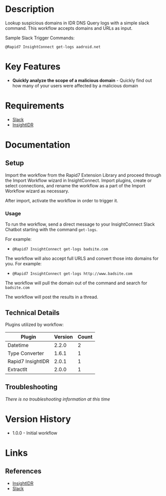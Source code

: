 # Description

Lookup suspicious domains in IDR DNS Query logs with a simple slack command. This workflow accepts domains and URLs as input.

Sample Slack Trigger Commands:

`@Rapid7 InsightConnect get-logs aadroid.net`

# Key Features

* **Quickly analyze the scope of a malicious domain** - Quickly find out how many of your users were affected by a malicious domain

# Requirements

* [Slack](https://insightconnect.help.rapid7.com/docs/configure-slack-for-chatops)
* [InsightIDR](https://www.rapid7.com/products/insightidr/)

# Documentation

## Setup

Import the workflow from the Rapid7 Extension Library and proceed through the Import Workflow wizard in InsightConnect. Import plugins, create or select connections, and rename the workflow as a part of the Import Workflow wizard as necessary.

After import, activate the workflow in order to trigger it.

### Usage

To run the workflow, send a direct message to your InsightConnect Slack Chatbot starting with the command `get-logs`. 

For example:

* `@Rapid7 InsightConnect get-logs badsite.com`

The workflow will also accept full URLS and convert those into domains for you. For example: 

* `@Rapid7 InsightConnect get-logs http://www.badsite.com`

The workflow will pull the domain out of the command and search for `badsite.com`

The workflow will post the results in a thread.

## Technical Details

Plugins utilized by workflow:

|Plugin|Version|Count|
|----|----|--------|
|Datetime|2.2.0|2|
|Type Converter|1.6.1|1|
|Rapid7 InsightIDR|2.0.1|1|
|ExtractIt|2.0.0|1|


## Troubleshooting

_There is no troubleshooting information at this time_

# Version History

* 1.0.0 - Initial workflow

# Links

## References

* [InsightIDR](https://www.rapid7.com/products/insightidr/)
* [Slack](https://slack.com)

